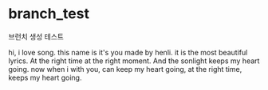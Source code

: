 # branch_test
브런치 생성 테스트



hi, i love song. this name is it's you made by henli. it is the most beautiful lyrics. At the right time at the right moment. And the sonlight keeps my heart going. now when i with you, can keep my heart going, at the right time, keeps my heart going.
